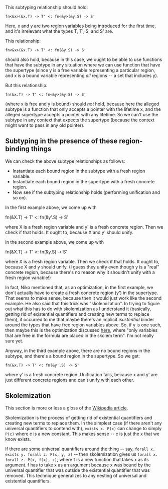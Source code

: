 This subtyping relationship should hold:

    fn<&x>(&x.T) -> T' <: fn<&y>(&y.S) -> S'

Here, x and y are two region variables being introduced for the first time, and it's irrelevant what the types T, T', S, and S' are.

This relationship:

    fn<&x>(&x.T) -> T' <: fn(&y.S) -> S'

should also hold, because in this case, we ought to be able to use
functions that have the subtype in any situation where we can use
function that have the supertype (since y is a free variable
representing a particular region, and x is a bound variable
representing *all* regions -- a set that includes y).

But this relationship:

    fn(&x.T) -> T' <: fn<&y>(&y.S) -> S'

(where x is free and y is bound) should *not* hold, because here the
alleged subtype is a function that only accepts a pointer with the
lifetime x, and the alleged supertype accepts a pointer with any
lifetime.  So we can't use the subtype in any context that expects the
supertype (because the context might want to pass in any old pointer).

## Subtyping in the presence of these region-binding things

We can check the above subtype relationships as follows:

  * Instantiate each bound region in the subtype with a fresh region
    variable.
  * Instantiate each bound region in the supertype with a fresh
    concrete region.
  * Now see if the subtyping relationship holds (performing
    unification and so on).

In the first example above, we come up with

  fn(&X.T) -> T' <: fn(&y'.S) -> S'

where X is a fresh region variable and y' is a fresh concrete region.
Then we check if that holds.  It ought to, because X and y' should
unify.

In the second example above, we come up with

  fn(&X.T) -> T' <: fn(&y.S) -> S'

where X is a fresh region variable.  Then we check if that holds.  It
ought to, because X and y should unify.  (I guess they unify even
though y is a "real" concrete region, because there's no reason why it
shouldn't unify with a fresh region variable!)

In fact, Niko mentioned that, as an optimization, in the first
example, we don't actually have to create a fresh concrete region (y')
in the supertype.  That seems to make sense, because then it would
just work like the second example.  He also said that this trick was
"skolemization".  In trying to figure out what this has to do with
skolemization as I understand it (basically, getting rid of
existential quantifiers and creating new terms to replace them), it
occurred to me that maybe there's an implicit *existential* binder
around the types that have free region variables above.  So, if y is
one such, then maybe this is the optimization discussed [here](https://en.wikipedia.org/wiki/Skolem_normal_form#Uses_of_Skolemization),
where "only variables that are free in the formula are placed in the
skolem term".  I'm not really sure yet.

Anyway, in the third example above, there are no bound regions in the
subtype, and there's a bound region in the supertype.  So we get:

    fn(&x.T) -> T' <: fn(&y'.S) -> S'

where y' is a fresh concrete region.  Unification fails, because x and
y' are just different concrete regions and can't unify with each
other.

## Skolemization

This section is more or less a gloss of the [Wikipedia article](https://en.wikipedia.org/wiki/Skolem_normal_form).

Skolemization is the process of getting rid of existential quantifiers and creating
new terms to replace them.  In the simplest case (if there aren't any
universal quantifiers to contend with), `exists x. P(x)` can change to
simply `P(c)` where c is a new constant.  This makes sense -- c is
just the x that we know exists.

If there are some universal quantifiers around the thing -- say,
`forall x. exists y. forall z. P(x, y, z)` -- then skolemization gives
us `forall x. forall z. P(x, f(x), z)`, where f is a new function that
takes x as its argument.  f has to take x as an argument because x was
bound by the universal quantifier that was outside the existential
quantifier that was removed.  This technique generalizes to any
nesting of universal and existential quantifiers.